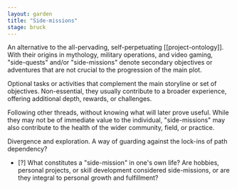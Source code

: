 ```yaml
---  
layout: garden
title: "Side-missions"
stage: bruck
---
```


An alternative to the all-pervading, self-perpetuating [[project-ontology]]. With their origins in mythology, military operations, and video gaming, "side-quests" and/or "side-missions" denote secondary objectives or adventures that are not crucial to the progression of the main plot. 

Optional tasks or activities that complement the main storyline or set of objectives. Non-essential, they usually contribute to a broader experience, offering additional depth, rewards, or challenges.

Following other threads, without knowing what will later prove useful. While they may not be of immediate value to the individual, "side-missions" may also contribute to the health of the wider community, field, or practice.

Divergence and exploration. A way of guarding against the lock-ins of path dependency?

- [?] What constitutes a "side-mission" in one's own life? Are hobbies, personal projects, or skill development considered side-missions, or are they integral to personal growth and fulfillment?